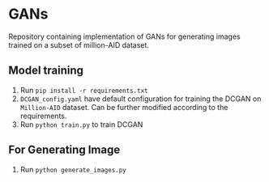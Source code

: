 # GANs
Repository containing implementation of GANs for generating images trained on a subset of million-AID dataset.

## Model training
1. Run `pip install -r requirements.txt`
2. `DCGAN_config.yaml` have default configuration for training the DCGAN on `Million-AID` dataset. Can be further modified according to the requirements.
3. Run `python train.py` to train DCGAN

## For Generating Image
1. Run `python generate_images.py`
